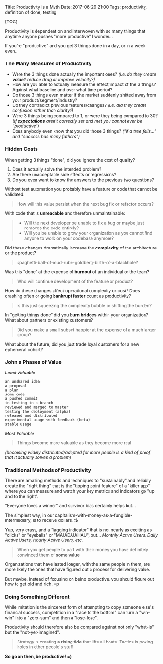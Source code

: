 Title: Productivity is a Myth
Date: 2017-06-29 21:00
Tags: productivity, definition of done, testing

[TOC]

Productivity is dependent on and interwoven with so many things that anytime anyone pushes "more productive" I wonder...

If you're "productive" and you get 3 things done in a day, or in a week even...

### The Many Measures of Productivity

- Were the 3 things done actually the important ones? *(i.e. do they create **value**? reduce drag or improve velocity?)*
- How are you able to actually measure the effect/impact of the 3 things?  Against what baseline and over what time period?
- Do those 3 things even matter if the market suddenly shifted away from your product/segment/industry?
- Do they contradict previous features/changes? *(i.e. did they create confusion rather than clarity?)*
- Were 3 things being compared to 1, or were they being compared to 30? *(If **expectations** aren't correctly set and met you cannot ever be "productive")*
- Does anybody even know that you did those 3 things? *("if a tree falls..." and "success has many fathers")*

 

### Hidden Costs
When getting 3 things "done", did you ignore the cost of quality?

1. Does it actually solve the intended problem?
2. Are there unacceptable side effects or regressions?
3. Do you even want to know the answers to the previous two questions?

Without test automation you probably have a feature or code that cannot be validated:
> How will this value persist when the next bug fix or refactor occurs?


With code that is **unreadable** and therefore unmaintainable:
> - Will the next developer be unable to fix a bug or maybe just removes the code entirely?
> - Will you be unable to grow your organization as you cannot find anyone to work on your codebase anymore?

Did these changes dramatically increase the **complexity** of the architecture or the product?
> spaghetti-ball-of-mud-rube-goldberg-birth-of-a-blackhole?

Was this "done" at the expense of **burnout** of an individual or the team?
> Who will continue development of the feature or product?

How do these changes affect operational complexity or cost?  Does crashing often or going **bankrupt faster** count as productivity?
> Is this just squeezing the complexity bubble or shifting the burden?

In "getting things done" did you **burn bridges** within your organization? What about partners or existing customers?
> Did you make a small subset happier at the expense of a much larger group?

What about the future, did you just trade loyal customers for a new ephemeral cohort?

### John's Phases of Value

*Least Valuable*

    an unshared idea
    a proposal
    a plan
    some code
    a pushed commit
    in testing in a branch
    reviewed and merged to master
    testing the deployment (alpha)
    released and distributed
    experimental usage with feedback (beta)
    stable usage

*Most Valuable*

> Things become more valuable as they become more real

*(becoming widely distributed/adopted for more people is a kind of proof that it actually solves a problem)*

### Traditional Methods of Productivity

There are amazing methods and techniques to "sustainably" and reliably create the "right thing" that is the "tipping point feature" of a "killer app" where you can measure and watch your key metrics and indicators go "up and to the right".

"Everyone loves a winner" and survivor bias certainly helps but...

The simplest way, in our capitalism-with-money-as-a-fungible-intermediary, is to receive dollars. :$

Yup, very crass, and a "lagging indicator" that is not nearly as exciting as "clicks" or "eyeballs" or "MAU/DAU/HAU", but...
*Monthly Active Users, Daily Active Users, Hourly Active Users, etc.*

> When you get people to part with their money you have definitely convinced them of **some value**

Organizations that have lasted longer, with the same people in them, are more likely the ones that have figured out a process for delivering value.

But maybe, instead of focusing on being productive, you should figure out how to get old and rich. =p

### Doing Something Different

While imitation is the sincerest form of attempting to copy someone else's financial success, competition in a "race to the bottom" can turn a "win-win" into a "zero-sum" and then a "lose-lose".

Productivity should therefore also be compared against not only "what-is" but the "not-yet-imagined".

> Strategy is creating **a rising tide** that lifts all boats.  Tactics is poking holes in other people's stuff

**So go on then, be productive! =)**

